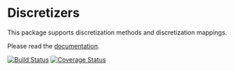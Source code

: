 # Discretizers

This package supports discretization methods and discretization mappings.

Please read the [documentation](http://nbviewer.ipython.org/github/sisl/Discretizers.jl/blob/master/doc/Discretizers.ipynb).

[![Build Status](https://travis-ci.org/sisl/Discretizers.jl.svg?branch=master)](https://travis-ci.org/sisl/Discretizers.jl)
[![Coverage Status](https://coveralls.io/repos/sisl/Discretizers.jl/badge.svg)](https://coveralls.io/r/sisl/Discretizers.jl)
